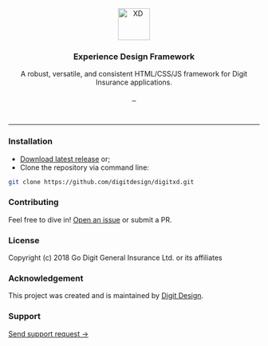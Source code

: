 <div align="center">
	<img src="https://d2h44aw7l5xdvz.cloudfront.net/xd/img/digit-xd-brandmark.svg" width="64" alt="XD" style="user-select: none;" />
	<h3 align="center">Experience Design Framework</h3>
	<p align="center">A robust, versatile, and consistent HTML/CSS/JS framework for Digit Insurance applications.</p>
	<p align="center">
		<a href="https://github.com/digitdesign/digitxd/releases/latest">
			<img src="https://img.shields.io/github/release/digitdesign/digitxd.svg" alt="" />
		</a>
		<a href="https://github.com/digitdesign/digitxd/find/master">
			<img src="https://img.shields.io/github/repo-size/digitdesign/digitxd.svg" alt="" />
		</a>
		<a href="https://github.com/digitdesign/digitxd/search?l=css">
			<img src="https://img.shields.io/github/languages/top/digitdesign/digitxd.svg" alt="" />
		</a>
	</p>
</div>
<br />
<hr />

### Installation
- [Download latest release](https://github.com/digitdesign/digitxd/archive/master.zip) or;
- Clone the repository via command line:
```sh
git clone https://github.com/digitdesign/digitxd.git
```

### Contributing
Feel free to dive in! [Open an issue](https://github.com/digitdesign/digitxd/issues/new/) or submit a PR.

### License
Copyright (c) 2018 Go Digit General Insurance Ltd. or its affiliates

### Acknowledgement
This project was created and is maintained by [Digit Design](https://godigit.design/).

### Support
[Send support request →](mailto:shaan.shivanandan@godigit.com?Subject=Support%3A%20Digit%20XD)
